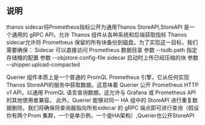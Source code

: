 ## 说明
thanos sidecar将Prometheus指标公开为通用Thanos StoreAPI,StoreAPI 是一个通用的 gRPC API，允许 Thanos 组件从各种系统和后端获取指标
Thanos sidecar允许将 Prometheus 保留的所有块备份到磁盘。为了实现这一目标，我们需要确保：
  Sidecar 可以直接访问 Prometheus 数据目录  参数 --tsdb.path
  指定存储桶的配置                          参数 --objstore.config-file
  sidecar 启动时上传已经压缩的块            参数 --shipper.upload-compacted

Querier 组件本质上是一个普通的 PromQL Prometheus 引擎，它从任何实现 Thanos StoreAPI的服务中获取数据。这意味着 Querier 公开 Prometheus HTTP v1 API，以通用 PromQL 语言查询数据。这允许与 Grafana 或 Prometheus API 的其他使用者兼容。
此外，Querier 能够对同一 HA 组中的 StoreAPI 进行重复数据删除。我们将确保将查询器指向所有sidecar 的 gRPC 端点即可进行查询（假设你有两个Prom 集群，一个是单示例，一个是HA架构）,Querier也公开StoreAPI 

